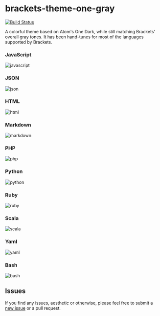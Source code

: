 # brackets-theme-one-gray

[![Build Status](https://travis-ci.org/catdad/brackets-theme-one-gray.svg?branch=master)](https://travis-ci.org/catdad/brackets-theme-one-gray)

A colorful theme based on Atom's One Dark, while still matching Brackets' overall gray tones. It has been hand-tunes for most of the languages supported by Brackets.

### JavaScript

![javascript](http://www.googledrive.com/host/0BzobV6zzoAikQi11bkZfcGUxNmc/javascript.png)

### JSON

![json](http://www.googledrive.com/host/0BzobV6zzoAikQi11bkZfcGUxNmc/json.png)

### HTML

![html](http://www.googledrive.com/host/0BzobV6zzoAikQi11bkZfcGUxNmc/html.png)

### Markdown

![markdown](http://www.googledrive.com/host/0BzobV6zzoAikQi11bkZfcGUxNmc/markdown.png)

### PHP

![php](http://www.googledrive.com/host/0BzobV6zzoAikQi11bkZfcGUxNmc/php.png)

### Python

![python](http://www.googledrive.com/host/0BzobV6zzoAikQi11bkZfcGUxNmc/python.png)

### Ruby

![ruby](http://www.googledrive.com/host/0BzobV6zzoAikQi11bkZfcGUxNmc/ruby.png)

### Scala

![scala](http://www.googledrive.com/host/0BzobV6zzoAikQi11bkZfcGUxNmc/scala.png)

### Yaml

![yaml](http://www.googledrive.com/host/0BzobV6zzoAikQi11bkZfcGUxNmc/yaml.png)

### Bash

![bash](http://www.googledrive.com/host/0BzobV6zzoAikQi11bkZfcGUxNmc/bash.png)

## Issues

If you find any issues, aesthetic or otherwise, please feel free to submit a [new issue](https://github.com/catdad/brackets-theme-one-gray/issues/new) or a pull request.
